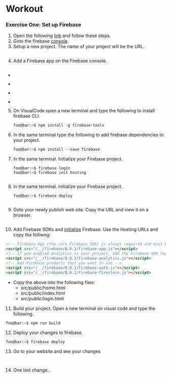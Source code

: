 # Workout

### Exercise One: Set up Firebase
1. Open the following [link](https://firebase.google.com/docs/web/setup) and follow these steps.
2. Goto the firebase [console](https://console.firebase.google.com).
3. Setup a new project. The name of your project will be the URL.
<p><img src="/img/new_project.png" alt="" data-canonical-src="/img/new_project.png" /></p>

4. Add a Firebase app on the Firebase console.
<p><img src="/img/firebase_app.png" alt="" data-canonical-src="/img/firebase_app.png" /></p>

* <p><img src="/img/register_app_1.png" alt="" data-canonical-src="/img/register_app_1.png" /></p> 
* <p><img src="/img/register_app_2.png" alt="" data-canonical-src="/img/register_app_2.png" /></p> 
* <p><img src="/img/register_app_3.png" alt="" data-canonical-src="/img/register_app_3.png" /></p>
* <p><img src="/img/register_app_4.png" alt="" data-canonical-src="/img/register_app_4.png" /></p> 

5. On VisualCode open a new terminal and type the following to install firebase CLI.
   ```shell
   foo@bar:~$ npm install -g firebase-tools
   ```
6. In the same terminal type the following to add firebase dependencies to your project.
   ```shell
   foo@bar:~$ npm install --save firebase
   ```
7. In the same terminal. Initialize your Firebase project.
   ```shell
   foo@bar:~$ firebase login
   foo@bar:~$ firebase init hosting
   ```
<p><img src="/img/firebase_init_hosting.png" alt="" data-canonical-src="/img/firebase_init_hosting.png" /></p>

8. In the same terminal. Initialize your Firebase project.
   ```shell
   foo@bar:~$ firebase deploy
   ```
<p><img src="/img/firebase_deploy.png" alt="" data-canonical-src="/img/firebase_deploy.png" /></p>

9. Goto your newly publish web site. Copy the URL and view it on a browser.
<p><img src="/img/website.png" alt="" data-canonical-src="/img/website.png" /></p>

10. Add Firebase SDKs and [initialize](https://firebase.google.com/docs/web/setup#add-sdks-initialize) Firebase. Use the Hosting URLs and copy the folliwng:

   ```html 
   <!-- Firebase App (the core Firebase SDK) is always required and must be listed first -->
   <script src="/__/firebase/8.0.1/firebase-app.js"></script>
   <!-- If you enabled Analytics in your project, add the Firebase SDK for Analytics -->
   <script src="/__/firebase/8.0.1/firebase-analytics.js"></script>
   <!-- Add Firebase products that you want to use -->
   <script src="/__/firebase/8.0.1/firebase-auth.js"></script>
   <script src="/__/firebase/8.0.1/firebase-firestore.js"></script>
   ``` 
   * Copy the above into the following files:
     * src/public/home.html
     * src/public/index.html
     * src/public/login.html
11.  Build your project. Open a new terminal on visual code and type the following.
   ```shell
   foo@bar:~$ npm run build
   ```
12. Deploy your changes to firebase.
   ```shell
   foo@bar:~$ firebase deploy
   ```
13. Go to your website and see your changes

<p><img src="/img/home_page.png" alt="" data-canonical-src="/img/home_page.png" /></p>

<p><img src="/img/login_page.png" alt="" data-canonical-src="/img/login_page.png" /></p>

14. One last change..